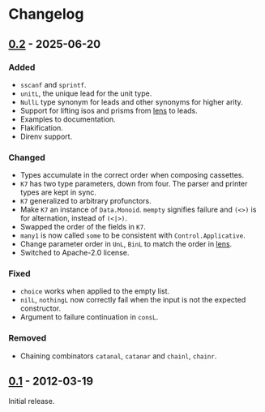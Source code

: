 # Changelog

## [0.2] - 2025-06-20

### Added

- `sscanf` and `sprintf`.
- `unitL`, the unique lead for the unit type.
- `NullL` type synonym for leads and other synonyms for higher arity.
- Support for lifting isos and prisms from [lens][lens] to leads.
- Examples to documentation.
- Flakification.
- Direnv support.

### Changed

- Types accumulate in the correct order when composing cassettes.
- `K7` has two type parameters, down from four. The parser and printer
  types are kept in sync.
- `K7` generalized to arbitrary profunctors.
- Make `K7` an instance of `Data.Monoid`. `mempty` signifies failure
  and `(<>)` is for alternation, instead of `(<|>)`.
- Swapped the order of the fields in `K7`.
- `many1` is now called `some` to be consistent with
  `Control.Applicative`.
- Change parameter order in `UnL`, `BinL` to match the order in
  [lens][lens].
- Switched to Apache-2.0 license.

### Fixed

- `choice` works when applied to the empty list.
- `nilL`, `nothingL` now correctly fail when the input is not the
  expected constructor.
- Argument to failure continuation in `consL`.

### Removed

- Chaining combinators `catanal`, `catanar` and `chainl`, `chainr`.

## [0.1] - 2012-03-19

Initial release.

[lens]: https://hackage.haskell.org/package/lens
[0.1]: https://github.com/mboes/cassette/releases/tag/v0.1
[0.2]: https://github.com/mboes/cassette/releases/tag/v0.2
